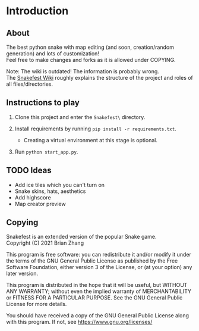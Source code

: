 # Introduction

## About

The best python snake with map editing (and soon, creation/random generation) and lots of customization!  
Feel free to make changes and forks as it is allowed under COPYING.  

Note: The wiki is outdated! The information is probably wrong.  
The [Snakefest Wiki](https://github.com/BrianZhang1/Snakefest/wiki) roughly explains the structure of the project and roles of all files/directories.  

## Instructions to play 

1. Clone this project and enter the `Snakefest\` directory.  

2. Install requirements by running `pip install -r requirements.txt`.  
    * Creating a virtual environment at this stage is optional.  

3. Run `python start_app.py`.

## TODO Ideas

* Add ice tiles which you can't turn on
* Snake skins, hats, aesthetics
* Add highscore
* Map creator preview

## Copying

Snakefest is an extended version of the popular Snake game.  
Copyright (C) 2021  Brian Zhang

This program is free software: you can redistribute it and/or modify
it under the terms of the GNU General Public License as published by
the Free Software Foundation, either version 3 of the License, or
(at your option) any later version.

This program is distributed in the hope that it will be useful,
but WITHOUT ANY WARRANTY; without even the implied warranty of
MERCHANTABILITY or FITNESS FOR A PARTICULAR PURPOSE.  See the
GNU General Public License for more details.

You should have received a copy of the GNU General Public License
along with this program.  If not, see <https://www.gnu.org/licenses/>
